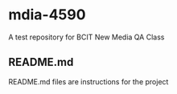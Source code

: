 # mdia-4590
A test repository for BCIT New Media QA Class
## README.md
README.md files are instructions for the project